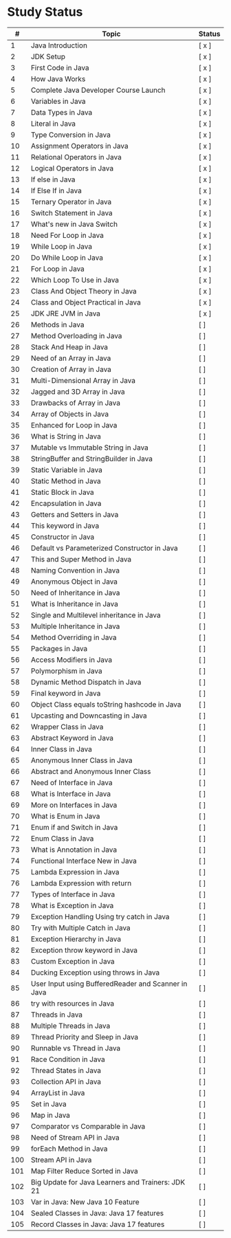 # Study Status

| #   | Topic                                               | Status |
| --- | ----------------------------------------------------| ------------ |
| 1   | Java Introduction                                   | [ x ]             |
| 2   | JDK Setup                                           | [ x ]             |
| 3   | First Code in Java                                  | [ x ]             |
| 4   | How Java Works                                      | [ x ]             |
| 5   | Complete Java Developer Course Launch               | [ x ]             |
| 6   | Variables in Java                                   | [ x ]             |
| 7   | Data Types in Java                                  | [ x ]             |
| 8   | Literal in Java                                     | [ x ]             |
| 9   | Type Conversion in Java                             | [ x ]             |
| 10  | Assignment Operators in Java                        | [ x ]             |
| 11  | Relational Operators in Java                        | [ x ]             |
| 12  | Logical Operators in Java                           | [ x ]             |
| 13  | If else in Java                                     | [ x ]             |
| 14  | If Else If in Java                                  | [ x ]             |
| 15  | Ternary Operator in Java                            | [ x ]             |
| 16  | Switch Statement in Java                            | [ x ]             |
| 17  | What's new in Java Switch                           | [ x ]             |
| 18  | Need For Loop in Java                               | [ x ]             |
| 19  | While Loop in Java                                  | [ x ]             |
| 20  | Do While Loop in Java                               | [ x ]             |
| 21  | For Loop in Java                                    | [ x ]             |
| 22  | Which Loop To Use in Java                           | [ x ]             |
| 23  | Class And Object Theory in Java                     | [ x ]             |
| 24  | Class and Object Practical in Java                  | [ x ]             |
| 25  | JDK JRE JVM in Java                                 | [ x ]             |
| 26  | Methods in Java                                     | [ ]             |
| 27  | Method Overloading in Java                          | [ ]             |
| 28  | Stack And Heap in Java                              | [ ]             |
| 29  | Need of an Array in Java                            | [ ]             |
| 30  | Creation of Array in Java                           | [ ]             |
| 31  | Multi-Dimensional Array in Java                     | [ ]             |
| 32  | Jagged and 3D Array in Java                         | [ ]             |
| 33  | Drawbacks of Array in Java                          | [ ]             |
| 34  | Array of Objects in Java                            | [ ]             |
| 35  | Enhanced for Loop in Java                           | [ ]             |
| 36  | What is String in Java                              | [ ]             |
| 37  | Mutable vs Immutable String in Java                 | [ ]             |
| 38  | StringBuffer and StringBuilder in Java              | [ ]             |
| 39  | Static Variable in Java                             | [ ]             |
| 40  | Static Method in Java                               | [ ]             |
| 41  | Static Block in Java                                | [ ]             |
| 42  | Encapsulation in Java                               | [ ]             |
| 43  | Getters and Setters in Java                         | [ ]             |
| 44  | This keyword in Java                                | [ ]             |
| 45  | Constructor in Java                                 | [ ]             |
| 46  | Default vs Parameterized Constructor in Java        | [ ]             |
| 47  | This and Super Method in Java                       | [ ]             |
| 48  | Naming Convention in Java                           | [ ]             |
| 49  | Anonymous Object in Java                            | [ ]             |
| 50  | Need of Inheritance in Java                         | [ ]             |
| 51  | What is Inheritance in Java                         | [ ]             |
| 52  | Single and Multilevel inheritance in Java           | [ ]             |
| 53  | Multiple Inheritance in Java                        | [ ]             |
| 54  | Method Overriding in Java                           | [ ]             |
| 55  | Packages in Java                                    | [ ]             |
| 56  | Access Modifiers in Java                            | [ ]             |
| 57  | Polymorphism in Java                                | [ ]             |
| 58  | Dynamic Method Dispatch in Java                     | [ ]             |
| 59  | Final keyword in Java                               | [ ]             |
| 60  | Object Class equals toString hashcode in Java       | [ ]             |
| 61  | Upcasting and Downcasting in Java                   | [ ]             |
| 62  | Wrapper Class in Java                               | [ ]             |
| 63  | Abstract Keyword in Java                            | [ ]             |
| 64  | Inner Class in Java                                 | [ ]             |
| 65  | Anonymous Inner Class in Java                       | [ ]             |
| 66  | Abstract and Anonymous Inner Class                  | [ ]             |
| 67  | Need of Interface in Java                           | [ ]             |
| 68  | What is Interface in Java                           | [ ]             |
| 69  | More on Interfaces in Java                          | [ ]             |
| 70  | What is Enum in Java                                | [ ]             |
| 71  | Enum if and Switch in Java                          | [ ]             |
| 72  | Enum Class in Java                                  | [ ]             |
| 73  | What is Annotation in Java                          | [ ]             |
| 74  | Functional Interface New in Java                    | [ ]             |
| 75  | Lambda Expression in Java                           | [ ]             |
| 76  | Lambda Expression with return                       | [ ]             |
| 77  | Types of Interface in Java                          | [ ]             |
| 78  | What is Exception in Java                           | [ ]             |
| 79  | Exception Handling Using try catch in Java          | [ ]             |
| 80  | Try with Multiple Catch in Java                     | [ ]             |
| 81  | Exception Hierarchy in Java                         | [ ]             |
| 82  | Exception throw keyword in Java                     | [ ]             |
| 83  | Custom Exception in Java                            | [ ]             |
| 84  | Ducking Exception using throws in Java              | [ ]             |
| 85  | User Input using BufferedReader and Scanner in Java | [ ]             |
| 86  | try with resources in Java                          | [ ]             |
| 87  | Threads in Java                                     | [ ]             |
| 88  | Multiple Threads in Java                            | [ ]             |
| 89  | Thread Priority and Sleep in Java                   | [ ]             |
| 90  | Runnable vs Thread in Java                          | [ ]             |
| 91  | Race Condition in Java                              | [ ]             |
| 92  | Thread States in Java                               | [ ]             |
| 93  | Collection API in Java                              | [ ]             |
| 94  | ArrayList in Java                                   | [ ]             |
| 95  | Set in Java                                         | [ ]             |
| 96  | Map in Java                                         | [ ]             |
| 97  | Comparator vs Comparable in Java                    | [ ]             |
| 98  | Need of Stream API in Java                          | [ ]             |
| 99  | forEach Method in Java                              | [ ]             |
| 100 | Stream API in Java                                  | [ ]             |
| 101 | Map Filter Reduce Sorted in Java                    | [ ]             |
| 102 | Big Update for Java Learners and Trainers: JDK 21   | [ ]             |
| 103 | Var in Java: New Java 10 Feature                    | [ ]             |
| 104 | Sealed Classes in Java: Java 17 features            | [ ]             |
| 105 | Record Classes in Java: Java 17 features            | [ ]             |
